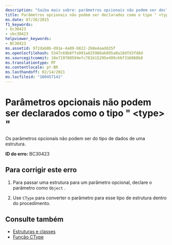 ```yaml
---
description: "Saiba mais sobre: parâmetros opcionais não podem ser declarados como o tipo ' <type> '"
title: Parâmetros opcionais não podem ser declarados como o tipo " <type> "
ms.date: 07/20/2015
f1_keywords:
- bc30423
- vbc30423
helpviewer_keywords:
- BC30423
ms.assetid: 972dab8b-d91e-4a89-b822-2b8e4aadd25f
ms.openlocfilehash: 5347c69b8ffa991a825980ab895a0a18dfd3fd8d
ms.sourcegitcommit: 10e719780594efc781b15295e499c66f316068b8
ms.translationtype: MT
ms.contentlocale: pt-BR
ms.lasthandoff: 02/14/2021
ms.locfileid: "100457141"
---
```

# <a name="optional-parameters-cannot-be-declared-as-the-type-type"></a>Parâmetros opcionais não podem ser declarados como o tipo " \<type> "

Os parâmetros opcionais não podem ser do tipo de dados de uma estrutura.  
  
 **ID do erro:** BC30423  
  
## <a name="to-correct-this-error"></a>Para corrigir este erro  
  
1. Para passar uma estrutura para um parâmetro opcional, declare o parâmetro como `Object` .  
  
2. Use `CType` para converter o parâmetro para esse tipo de estrutura dentro do procedimento.  
  
## <a name="see-also"></a>Consulte também

- [Estruturas e classes](../programming-guide/language-features/data-types/structures-and-classes.md)
- [Função CType](../language-reference/functions/ctype-function.md)
